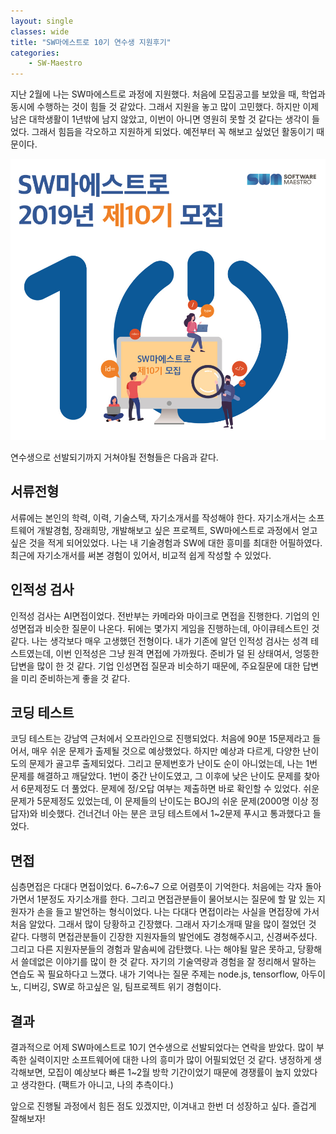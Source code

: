 ```yaml
---
layout: single
classes: wide
title: "SW마에스트로 10기 연수생 지원후기"
categories:
    - SW-Maestro
---
```

지난 2월에 나는 SW마에스트로 과정에 지원했다. 처음에 모집공고를 보았을 때, 학업과 동시에 수행하는 것이 힘들 것 같았다. 그래서 지원을 놓고 많이 고민했다. 하지만 이제 남은 대학생활이 1년밖에 남지 않았고, 이번이 아니면 영원히 못할 것 같다는 생각이 들었다. 그래서 힘듬을 각오하고 지원하게 되었다. 예전부터 꼭 해보고 싶었던 활동이기 때문이다.

![sw-maestro](/assets/2019-04-20/1.png)

연수생으로 선발되기까지 거쳐야될 전형들은 다음과 같다.

## 서류전형

서류에는 본인의 학력, 이력, 기술스택, 자기소개서를 작성해야 한다. 자기소개서는 소프트웨어 개발경험, 장래희망, 개발해보고 싶은 프로젝트, SW마에스트로 과정에서 얻고 싶은 것을 적게 되어있었다.
나는 내 기술경험과 SW에 대한 흥미를 최대한 어필하였다. 최근에 자기소개서를 써본 경험이 있어서, 비교적 쉽게 작성할 수 있었다. 

## 인적성 검사

인적성 검사는 AI면접이었다. 전반부는 카메라와 마이크로 면접을 진행한다. 기업의 인성면접과 비슷한 질문이 나온다. 뒤에는 몇가지 게임을 진행하는데, 아이큐테스트인 것 같다. 나는 생각보다 매우 고생했던 전형이다. 내가 기존에 알던 인적성 검사는 성격 테스트였는데, 이번 인적성은 그냥 원격 면접에 가까웠다. 준비가 덜 된 상태여서, 엉뚱한 답변을 많이 한 것 같다. 기업 인성면접 질문과 비슷하기 때문에, 주요질문에 대한 답변을 미리 준비하는게 좋을 것 같다.

## 코딩 테스트

코딩 테스트는 강남역 근처에서 오프라인으로 진행되었다. 처음에 90분 15문제라고 들어서, 매우 쉬운 문제가 출제될 것으로 예상했었다. 하지만 예상과 다르게, 다양한 난이도의 문제가 골고루 출제되었다. 그리고 문제번호가 난이도 순이 아니었는데, 나는 1번 문제를 해결하고 깨달았다. 1번이 중간 난이도였고, 그 이후에 낮은 난이도 문제를 찾아서 6문제정도 더 풀었다. 문제에 정/오답 여부는 제출하면 바로 확인할 수 있었다. 쉬운 문제가 5문제정도 있었는데, 이 문제들의 난이도는 BOJ의 쉬운 문제(2000명 이상 정답자)와 비슷했다. 건너건너 아는 분은 코딩 테스트에서 1~2문제 푸시고 통과했다고 들었다.

## 면접

심층면접은 다대다 면접이었다. 6~7:6~7 으로 어렴풋이 기억한다. 처음에는 각자 돌아가면서 1분정도 자기소개를 한다. 그리고 면접관분들이 물어보시는 질문에 할 말 있는 지원자가 손을 들고 발언하는 형식이었다. 나는 다대다 면접이라는 사실을 면접장에 가서 처음 알았다. 그래서 많이 당황하고 긴장했다. 그래서 자기소개때 말을 많이 절었던 것 같다. 다행히 면접관분들이 긴장한 지원자들의 발언에도 경청해주시고, 신경써주셨다. 그리고 다른 지원자분들의 경험과 말솜씨에 감탄했다. 나는 해야될 말은 못하고, 당황해서 쓸데없은 이야기를 많이 한 것 같다. 자기의 기술역량과 경험을 잘 정리해서 말하는 연습도 꼭 필요하다고 느꼈다. 내가 기억나는 질문 주제는 node.js, tensorflow, 아두이노, 디버깅, SW로 하고싶은 일, 팀프로젝트 위기 경험이다. 

## 결과

결과적으로 어제 SW마에스트로 10기 연수생으로 선발되었다는 연락을 받았다. 많이 부족한 실력이지만 소프트웨어에 대한 나의 흥미가 많이 어필되었던 것 같다. 냉정하게 생각해보면, 모집이 예상보다 빠른 1~2월 방학 기간이었기 때문에 경쟁률이 높지 았았다고 생각한다. (팩트가 아니고, 나의 추측이다.)

앞으로 진행될 과정에서 힘든 점도 있겠지만, 이겨내고 한번 더 성장하고 싶다. 즐겁게 잘해보자!
